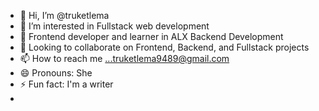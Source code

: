 - 👋 Hi, I’m @truketlema
- 👀 I’m interested in Fullstack web development
- 🌱 Frontend developer and learner in ALX Backend Development
- 💞️ Looking to collaborate on Frontend, Backend, and Fullstack projects
- 📫 How to reach me ...truketlema9489@gmail.com
-  😄 Pronouns: She
- ⚡ Fun fact: I'm a writer
- 

<!---
truketlema/truketlema is a ✨ special ✨ repository because its `README.md` (this file) appears on your GitHub profile.
You can click the Preview link to take a look at your changes.
--->
